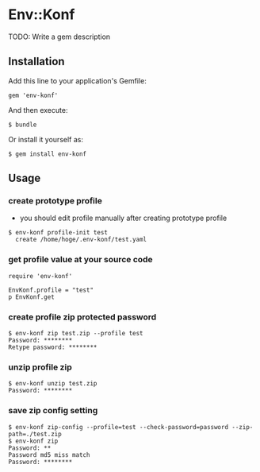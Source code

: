 # Env::Konf

TODO: Write a gem description

## Installation

Add this line to your application's Gemfile:

    gem 'env-konf'

And then execute:

    $ bundle

Or install it yourself as:

    $ gem install env-konf

## Usage

### create prototype profile

 * you should edit profile manually after creating prototype profile
```
$ env-konf profile-init test
  create /home/hoge/.env-konf/test.yaml
```

### get profile value at your source code

```
require 'env-konf'

EnvKonf.profile = "test"
p EnvKonf.get
```

### create profile zip protected password

```
$ env-konf zip test.zip --profile test
Password: ********
Retype password: ********
```

### unzip profile zip

```
$ env-konf unzip test.zip
Password: ********
```

### save zip config setting

```
$ env-konf zip-config --profile=test --check-password=password --zip-path=./test.zip
$ env-konf zip
Password: **
Password md5 miss match
Password: ********
```
